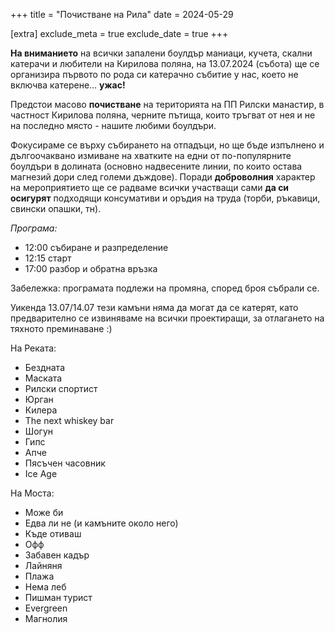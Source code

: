 +++
title = "Почистване на Рила"
date = 2024-05-29

[extra]
exclude_meta = true
exclude_date = true
+++

**На вниманието** на всички запалени боулдър маниаци, кучета, скални катерачи и
любители на Кирилова поляна, на 13.07.2024 (събота) ще се организира първото по
рода си катерачно събитие у нас, което не включва катерене... **ужас!**

Предстои масово **почистване** на територията на ПП Рилски манастир, в частност
Кирилова поляна, черните пътища, които тръгват от нея и не на последно място -
нашите любими боулдъри.

Фокусираме се върху събирането на отпадъци, но ще бъде изпълнено и дългоочаквано
измиване на хватките на едни от по-популярните боулдъри в долината
(основно надвесените линии, по които остава магнезий дори след големи дъждове).
Поради **доброволния** характер на мероприятието ще се радваме всички участващи
сами **да си осигурят** подходящи консумативи и оръдия на труда
(торби, ръкавици, свински опашки, тн).


_Програма:_
- 12:00 събиране и разпределение
- 12:15 старт
- 17:00 разбор и обратна връзка

Забележка: програмата подлежи на промяна, според броя събрали се.


Уикенда 13.07/14.07 тези камъни няма да могат да се катерят, като предварително
се извиняваме на всички проектиращи, за отлагането на тяхното преминаване :)

<div class="flex2-auto">
<div class="left">

На Реката:
- Бездната
- Маската
- Рилски спортист
- Юрган
- Килера
- The next whiskey bar
- Шогун
- Гипс
- Апче
- Пясъчен часовник
- Ice Age
</div>


<div class="right">

На Моста:
- Може би
- Едва ли не (и камъните около него)
- Къде отиваш
- Офф
- Забавен кадър
- Лайняня
- Плажа
- Нема леб
- Пишман турист
- Evergreen
- Магнолия
</div>
</div>
